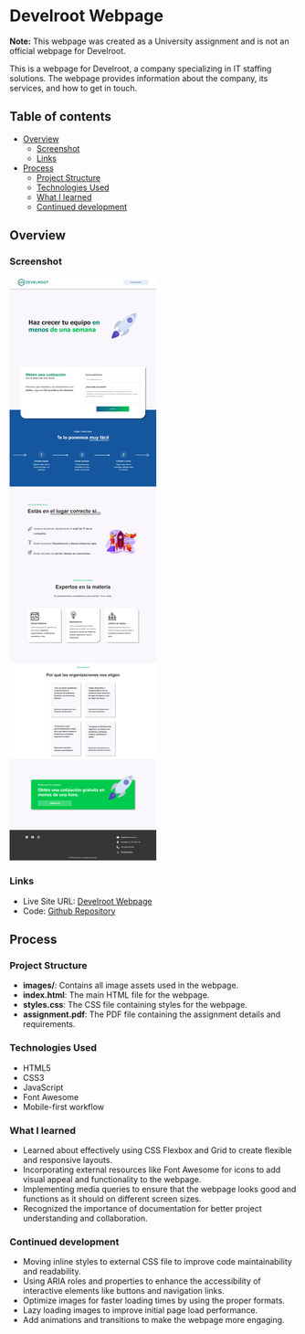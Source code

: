 # Develroot Webpage

**Note:** This webpage was created as a University assignment and is not an official webpage for Develroot.

This is a webpage for Develroot, a company specializing in IT staffing solutions. The webpage provides information about the company, its services, and how to get in touch.

## Table of contents

- [Overview](#overview)
  - [Screenshot](#screenshot)
  - [Links](#links)
- [Process](#process)
  - [Project Structure](#project-structure)
  - [Technologies Used](#technologies-used)
  - [What I learned](#what-i-learned)
  - [Continued development](#continued-development)

## Overview

### Screenshot

![Screenshot of Develroot Webpage](./images/live-site-screencapture.png)

### Links

- Live Site URL: [Develroot Webpage](https://gustavo2023.github.io/develroot-webpage/)
- Code: [Github Repository](https://github.com/gustavo2023/develroot-webpage)

## Process

### Project Structure

- **images/**: Contains all image assets used in the webpage.
- **index.html**: The main HTML file for the webpage.
- **styles.css**: The CSS file containing styles for the webpage.
- **assignment.pdf**: The PDF file containing the assignment details and requirements.

### Technologies Used

- HTML5
- CSS3
- JavaScript
- Font Awesome
- Mobile-first workflow

### What I learned

- Learned about effectively using CSS Flexbox and Grid to create flexible and responsive layouts.
- Incorporating external resources like Font Awesome for icons to add visual appeal and functionality to the webpage.
- Implementing media queries to ensure that the webpage looks good and functions as it should on different screen sizes.
- Recognized the importance of documentation for better project understanding and collaboration.

### Continued development

- Moving inline styles to external CSS file to improve code maintainability and readability.
- Using ARIA roles and properties to enhance the accessibility of interactive elements like buttons and navigation links.
- Optimize images for faster loading times by using the proper formats.
- Lazy loading images to improve initial page load performance.
- Add animations and transitions to make the webpage more engaging.
